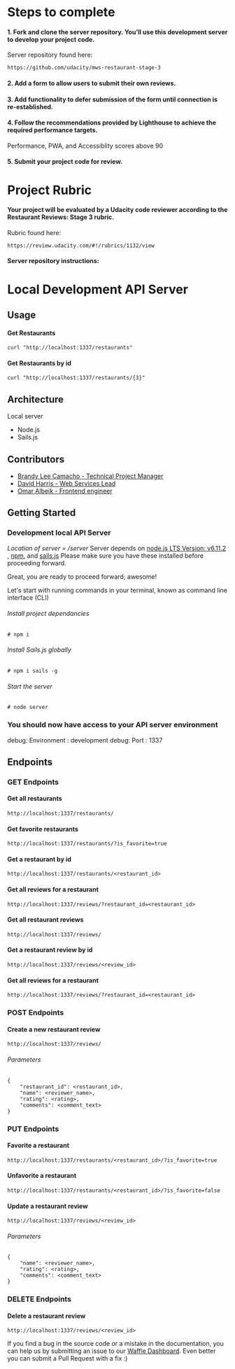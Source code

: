 # Steps to complete
#### 1. Fork and clone the server repository. You’ll use this development server to develop your project code.
Server repository found here:
```
https://github.com/udacity/mws-restaurant-stage-3
```
#### 2. Add a form to allow users to submit their own reviews.
#### 3. Add functionality to defer submission of the form until connection is re-established.
#### 4. Follow the recommendations provided by Lighthouse to achieve the required performance targets.
Performance, PWA, and Accessiblity scores above 90
#### 5. Submit your project code for review.

# Project Rubric
#### Your project will be evaluated by a Udacity code reviewer according to the Restaurant Reviews: Stage 3 rubric.
Rubric found here:
```
https://review.udacity.com/#!/rubrics/1132/view
```

#### Server repository instructions:
# Local Development API Server
## Usage
#### Get Restaurants
```
curl "http://localhost:1337/restaurants"
```
#### Get Restaurants by id
````
curl "http://localhost:1337/restaurants/{3}"
````

## Architecture
Local server
- Node.js
- Sails.js

## Contributors

- [Brandy Lee Camacho - Technical Project Manager](mailto:brandy.camacho@udacity.com)
- [David Harris - Web Services Lead](mailto:david.harris@udacity.com)
- [Omar Albeik - Frontend engineer](mailto:omaralbeik@gmail.com)

## Getting Started

### Development local API Server
_Location of server = /server_
Server depends on [node.js LTS Version: v6.11.2 ](https://nodejs.org/en/download/), [npm](https://www.npmjs.com/get-npm), and [sails.js](http://sailsjs.com/)
Please make sure you have these installed before proceeding forward.

Great, you are ready to proceed forward; awesome!

Let's start with running commands in your terminal, known as command line interface (CLI)

###### Install project dependancies
```Install project dependancies
# npm i
```
###### Install Sails.js globally
```Install sails global
# npm i sails -g
```
###### Start the server
```Start server
# node server
```
### You should now have access to your API server environment
debug: Environment : development
debug: Port        : 1337


## Endpoints

### GET Endpoints

#### Get all restaurants
```
http://localhost:1337/restaurants/
```

#### Get favorite restaurants
```
http://localhost:1337/restaurants/?is_favorite=true
```

#### Get a restaurant by id
```
http://localhost:1337/restaurants/<restaurant_id>
```

#### Get all reviews for a restaurant
```
http://localhost:1337/reviews/?restaurant_id=<restaurant_id>
```

#### Get all restaurant reviews
```
http://localhost:1337/reviews/
```

#### Get a restaurant review by id
```
http://localhost:1337/reviews/<review_id>
```

#### Get all reviews for a restaurant
```
http://localhost:1337/reviews/?restaurant_id=<restaurant_id>
```


### POST Endpoints

#### Create a new restaurant review
```
http://localhost:1337/reviews/
```

###### Parameters
```
{
    "restaurant_id": <restaurant_id>,
    "name": <reviewer_name>,
    "rating": <rating>,
    "comments": <comment_text>
}
```


### PUT Endpoints

#### Favorite a restaurant
```
http://localhost:1337/restaurants/<restaurant_id>/?is_favorite=true
```

#### Unfavorite a restaurant
```
http://localhost:1337/restaurants/<restaurant_id>/?is_favorite=false
```

#### Update a restaurant review
```
http://localhost:1337/reviews/<review_id>
```

###### Parameters
```
{
    "name": <reviewer_name>,
    "rating": <rating>,
    "comments": <comment_text>
}
```


### DELETE Endpoints

#### Delete a restaurant review
```
http://localhost:1337/reviews/<review_id>
```


If you find a bug in the source code or a mistake in the documentation, you can help us by
submitting an issue to our [Waffle Dashboard](https://waffle.io/udacity/mwnd-issues). Even better you can submit a Pull Request with a fix :)
